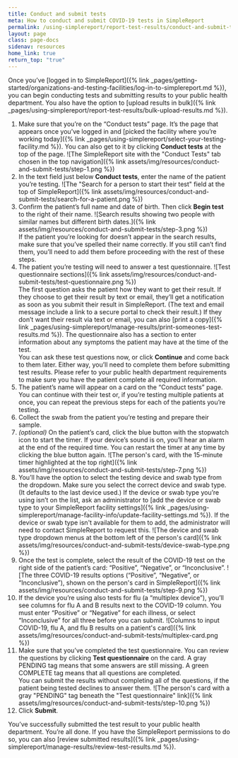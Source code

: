 ```yaml
---
title: Conduct and submit tests
meta: How to conduct and submit COVID-19 tests in SimpleReport
permalink: /using-simplereport/report-test-results/conduct-and-submit-tests/
layout: page
class: page-docs
sidenav: resources
home_link: true
return_top: "true"
---
```


Once you’ve [logged in to SimpleReport]({% link _pages/getting-started/organizations-and-testing-facilities/log-in-to-simplereport.md %}), you can begin conducting tests and submitting results to your public health department. You also have the option to [upload results in bulk]({% link _pages/using-simplereport/report-test-results/bulk-upload-results.md %}).

1. Make sure that you’re on the “Conduct tests” page. It’s the page that appears once you’ve logged in and [picked the facility where you’re working today]({% link _pages/using-simplereport/select-your-testing-facility.md %}). You can also get to it by clicking **Conduct tests** at the top of the page.
   ![The SimpleReport site with the "Conduct Tests" tab chosen in the top navigation]({% link assets/img/resources/conduct-and-submit-tests/step-1.png %})
1. In the text field just below **Conduct tests**, enter the name of the patient you’re testing.
   ![The "Search for a person to start their test" field at the top of SimpleReport]({% link assets/img/resources/conduct-and-submit-tests/search-for-a-patient.png %})
1. Confirm the patient’s full name and date of birth. Then click **Begin test** to the right of their name.
   ![Search results showing two people with similar names but different birth dates.]({% link assets/img/resources/conduct-and-submit-tests/step-3.png %})<br>
   If the patient you’re looking for doesn’t appear in the search results, make sure that you’ve spelled their name correctly. If you still can’t find them, you’ll need to add them before proceeding with the rest of these steps.
1. The patient you’re testing will need to answer a test questionnaire.
   ![Test questionnaire sections]({% link assets/img/resources/conduct-and-submit-tests/test-questionnaire.png %})
   <br>The first question asks the patient how they want to get their result. If they choose to get their result by text or email, they’ll get a notification as soon as you submit their result in SimpleReport. (The text and email message include a link to a secure portal to check their result.) If they don’t want their result via text or email, you can also [print a copy]({% link _pages/using-simplereport/manage-results/print-someones-test-results.md %}). The questionnaire also has a section to enter information about any symptoms the patient may have at the time of the test.
   <br>You can ask these test questions now, or click **Continue** and come back to them later. Either way, you’ll need to complete them before submitting test results. Please refer to your public health department requirements to make sure you have the patient complete all required information.
1. The patient’s name will appear on a card on the “Conduct tests” page. You can continue with their test or, if you’re testing multiple patients at once, you can repeat the previous steps for each of the patients you’re testing.
1. Collect the swab from the patient you’re testing and prepare their sample.
1. _(optional)_ On the patient’s card, click the blue button with the stopwatch icon to start the timer. If your device’s sound is on, you’ll hear an alarm at the end of the required time. You can restart the timer at any time by clicking the blue button again.
   ![The person's card, with the 15-minute timer highlighted at the top right]({% link assets/img/resources/conduct-and-submit-tests/step-7.png %})
1. You’ll have the option to select the testing device and swab type from the dropdown. Make sure you select the correct device and swab type. (It defaults to the last device used.) If the device or swab type you’re using isn’t on the list, ask an administrator to [add the device or swab type to your SimpleReport facility settings]({% link _pages/using-simplereport/manage-facility-info/update-facility-settings.md %}). If the device or swab type isn't available for them to add, the administrator will need to contact SimpleReport to request this.
   ![The device and swab type dropdown menus at the bottom left of the person's card]({% link assets/img/resources/conduct-and-submit-tests/device-swab-type.png %})
1. Once the test is complete, select the result of the COVID-19 test on the right side of the patient’s card: “Positive”, “Negative”, or “Inconclusive”.
   ![The three COVID-19 results options (“Positive”, “Negative”, or “Inconclusive”), shown on the person's card in SimpleReport]({% link assets/img/resources/conduct-and-submit-tests/step-9.png %})
1. If the device you’re using also tests for flu (a “multiplex device”), you’ll see columns for flu A and B results next to the COVID-19 column. You must enter “Positive” or “Negative” for each illness, or select “Inconclusive” for all three before you can submit.
   ![Columns to input COVID-19, flu A, and flu B results on a patient's card]({% link assets/img/resources/conduct-and-submit-tests/multiplex-card.png %})
1. Make sure that you’ve completed the test questionnaire. You can review the questions by clicking **Test questionnaire** on the card. A gray <span class="usa-tag">PENDING</span> tag means that some answers are still missing. A green <span class="usa-tag tag--success">COMPLETE</span> tag means that all questions are completed.<br>
   You can submit the results without completing all of the questions, if the patient being tested declines to answer them.
   ![The person's card with a gray "PENDING" tag beneath the "Test questionnaire" link]({% link assets/img/resources/conduct-and-submit-tests/step-10.png %})
1. Click **Submit**.

You’ve successfully submitted the test result to your public health department. You’re all done. If you have the SimpleReport permissions to do so, you can also [review submitted results]({% link _pages/using-simplereport/manage-results/review-test-results.md %}).
